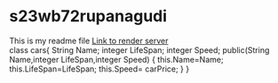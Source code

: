 # s23wb72rupanagudi
This is my readme file
[Link to render server](https://s23wb72rupanagudi.onrender.com)<br>
class cars{ String Name; integer LifeSpan; integer Speed; public(String Name,integer LifeSpan,integer Speed) { this.Name=Name; this.LifeSpan=LifeSpan; this.Speed= carPrice; } }
